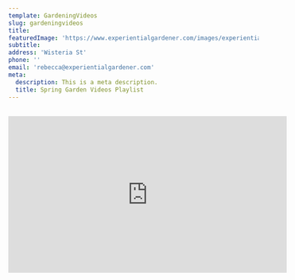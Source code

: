 ```yaml
---
template: GardeningVideos
slug: gardeningvideos
title: 
featuredImage: 'https://www.experientialgardener.com/images/experiential-gardener-blog-banner.jpg'
subtitle: 
address: 'Wisteria St'
phone: ''
email: 'rebecca@experientialgardener.com'
meta:
  description: This is a meta description.
  title: Spring Garden Videos Playlist
---
```

<br />

<iframe width="560" height="315" src="https://www.youtube.com/embed/videoseries?list=PLSDe2Jct6l1WUb1qeXxdII3hoUekcn5T0" frameborder="0" allow="accelerometer; autoplay; encrypted-media; gyroscope; picture-in-picture" allowfullscreen></iframe>

<br />

